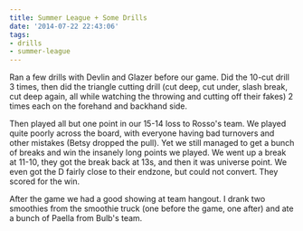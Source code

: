 ```yaml
---
title: Summer League + Some Drills
date: '2014-07-22 22:43:06'
tags:
- drills
- summer-league
---
```


Ran a few drills with Devlin and Glazer before our game. Did the 10-cut drill 3 times, then did the triangle cutting drill (cut deep, cut under, slash break, cut deep again, all while watching the throwing and cutting off their fakes) 2 times each on the forehand and backhand side.

Then played all but one point in our 15-14 loss to Rosso's team. We played quite poorly across the board, with everyone having bad turnovers and other mistakes (Betsy dropped the pull). Yet we still managed to get a bunch of breaks and win the insanely long points we played. We went up a break at 11-10, they got the break back at 13s, and then it was universe point. We even got the D fairly close to their endzone, but could not convert. They scored for the win. 

After the game we had a good showing at team hangout. I drank two smoothies from the smoothie truck (one before the game, one after) and ate a bunch of Paella from Bulb's team.
